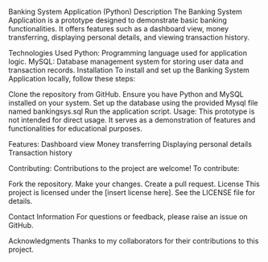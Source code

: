 Banking System Application (Python)
Description
The Banking System Application is a prototype designed to demonstrate basic banking functionalities. It offers features such as a dashboard view, money transferring, displaying personal details, and viewing transaction history.

Technologies Used
Python: Programming language used for application logic.
MySQL: Database management system for storing user data and transaction records.
Installation
To install and set up the Banking System Application locally, follow these steps:

Clone the repository from GitHub.
Ensure you have Python and MySQL installed on your system.
Set up the database using the provided Mysql file named bankingsys.sql
Run the application script.
Usage:
This prototype is not intended for direct usage. It serves as a demonstration of features and functionalities for educational purposes.

Features:
Dashboard view
Money transferring
Displaying personal details
Transaction history


Contributing:
Contributions to the project are welcome! To contribute:

Fork the repository.
Make your changes.
Create a pull request.
License
This project is licensed under the [insert license here]. See the LICENSE file for details.

Contact Information
For questions or feedback, please raise an issue on GitHub.

Acknowledgments
Thanks to my collaborators for their contributions to this project.
